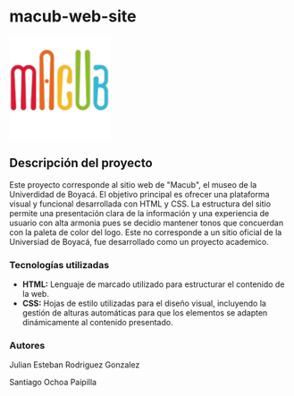 # macub-web-site

![macub-logo](images/macub-logo.png)

## Descripción del proyecto

Este proyecto corresponde al sitio web de "Macub", el museo de la Univerdidad de Boyacá. El objetivo principal es ofrecer una plataforma visual y funcional desarrollada con HTML y CSS. La estructura del sitio permite una presentación clara de la información y una experiencia de usuario con alta armonia pues se decidio mantener tonos que concuerdan con la paleta de color del logo. Este no corresponde a un sitio oficial de la Universiad de Boyacá, fue desarrollado como un proyecto academico.

### Tecnologías utilizadas

- **HTML:** Lenguaje de marcado utilizado para estructurar el contenido de la web.
- **CSS:** Hojas de estilo utilizadas para el diseño visual, incluyendo la gestión de alturas automáticas para que los elementos se adapten dinámicamente al contenido presentado.



### Autores

Julian Esteban Rodriguez Gonzalez

Santiago Ochoa Paipilla
